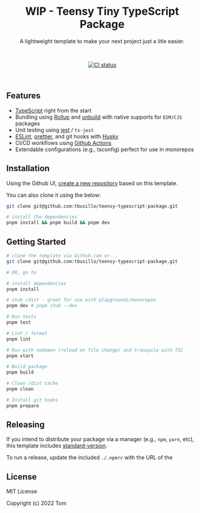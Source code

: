 <br/>
<br/>
<h1 align="center">
  WIP - Teensy Tiny TypeScript Package
</h1>
<p align="middle">
  A lightweight template to make your next project just a litle easier.
  </p>
<br/>
<p align="center">
  <a href="https://github.com/tbusillo/teensy-typescript-package/actions/workflows"><img src="https://github.com/tbusillo/teensy-typescript-package/actions/workflows/test.yml/badge.svg" alt="CI status"></a>
</p>
<br/>

## Features

- [TypeScript](https://www.typescriptlang.org/) right from the start
- Bundling using [Rollup](https://github.com/rollup/rollup) and [unbuild](https://github.com/unjs/unbuild) with native supports for `ESM/CJS` packages
- Unit testing using [jest](https://jestjs.io/) / `ts-jest`
- [ESLint](https://github.com/eslint/eslint), [prettier](https://github.com/prettier/prettier), and git hooks with [Husky](https://github.com/typicode/husky)
- CI/CD workflows using [Github Actions](https://docs.github.com/en/actions)
- Extendable configurations (e.g., tsconfig) perfect for use in monorepos

## Installation

Using the Github UI, [create a new repository](https://github.com/tbusillo/teensy-typescript-package/generate) based on this template.

You can also clone it using the below:

```bash
git clone git@github.com:tbusillo/teensy-typescript-package.git

# install the dependencies
pnpm install && pnpm build && pnpm dev
```

## Getting Started

```bash
# clone the template via Github.com or...
git clone git@github.com:tbusillo/teensy-typescript-package.git

# OR, go to

# install dependencies
pnpm install

# stub /dist - great for use with playgrounds/monorepos
pnpm dev # pnpm stub --dev

# Run tests
pnpm test

# Lint / format
pnpm lint

# Run with nodemon (reload on file change) and transpile with TSC
pnpm start

# Build package
pnpm build

# Clean /dist cache
pnpm clean

# Install git hooks
pnpm prepare
```

## Releasing

If you intend to distribute your package via a manager (e.g., `npm`, `yarn`, etc), this template
includes [standard-version](https://github.com/conventional-changelog/standard-version).

To run a release, update the included `./.npmrc` with the URL of the

## License

MIT License

Copyright (c) 2022 Tom
